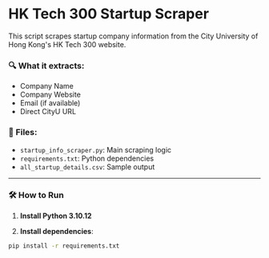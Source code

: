 # HK Tech 300 Startup Scraper

This script scrapes startup company information from the City University of Hong Kong's HK Tech 300 website.

### 🔍 What it extracts:
- Company Name
- Company Website
- Email (if available)
- Direct CityU URL

### 📁 Files:
- `startup_info_scraper.py`: Main scraping logic
- `requirements.txt`: Python dependencies
- `all_startup_details.csv`: Sample output

---

### 🛠 How to Run

1. **Install Python 3.10.12**

2. **Install dependencies**:
```bash
pip install -r requirements.txt
